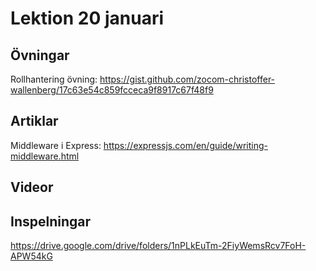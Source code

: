 # Lektion 20 januari

## Övningar

Rollhantering övning: https://gist.github.com/zocom-christoffer-wallenberg/17c63e54c859fcceca9f8917c67f48f9

## Artiklar

Middleware i Express: https://expressjs.com/en/guide/writing-middleware.html

## Videor

## Inspelningar

https://drive.google.com/drive/folders/1nPLkEuTm-2FiyWemsRcv7FoH-APW54kG
